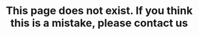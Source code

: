 ---
template: error-page
slug: /404
title: This page does not exist. If you think this is a mistake, please contact us
language: en
---